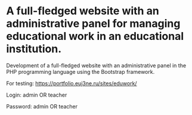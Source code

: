 # A full-fledged website with an administrative panel for managing educational work in an educational institution.
Development of a full-fledged website with an administrative panel in the PHP programming language using the Bootstrap framework.


For testing: https://portfolio.euj3ne.ru/sites/eduwork/


Login: admin OR teacher

Password: admin OR teacher
